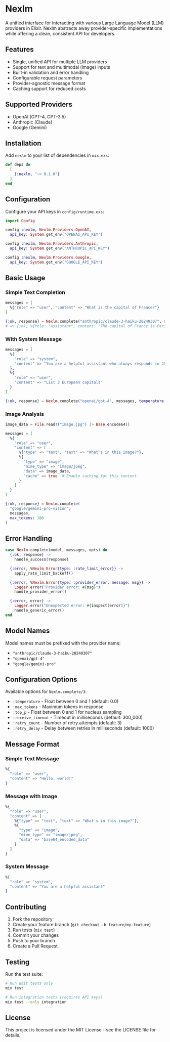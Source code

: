 # Nexlm

A unified interface for interacting with various Large Language Model (LLM) providers in Elixir. Nexlm abstracts away provider-specific implementations while offering a clean, consistent API for developers.

## Features

- Single, unified API for multiple LLM providers
- Support for text and multimodal (image) inputs
- Built-in validation and error handling
- Configurable request parameters
- Provider-agnostic message format
- Caching support for reduced costs

## Supported Providers

- OpenAI (GPT-4, GPT-3.5)
- Anthropic (Claude)
- Google (Gemini)

## Installation

Add `nexlm` to your list of dependencies in `mix.exs`:

```elixir
def deps do
  [
    {:nexlm, "~> 0.1.0"}
  ]
end
```

## Configuration

Configure your API keys in `config/runtime.exs`:

```elixir
import Config

config :nexlm, Nexlm.Providers.OpenAI,
  api_key: System.get_env("OPENAI_API_KEY")

config :nexlm, Nexlm.Providers.Anthropic,
  api_key: System.get_env("ANTHROPIC_API_KEY")

config :nexlm, Nexlm.Providers.Google,
  api_key: System.get_env("GOOGLE_API_KEY")
```

## Basic Usage

### Simple Text Completion

```elixir
messages = [
  %{"role" => "user", "content" => "What is the capital of France?"}
]

{:ok, response} = Nexlm.complete("anthropic/claude-3-haiku-20240307", messages)
# => {:ok, %{role: "assistant", content: "The capital of France is Paris."}}
```

### With System Message

```elixir
messages = [
  %{
    "role" => "system",
    "content" => "You are a helpful assistant who always responds in JSON format"
  },
  %{
    "role" => "user",
    "content" => "List 3 European capitals"
  }
]

{:ok, response} = Nexlm.complete("openai/gpt-4", messages, temperature: 0.7)
```

### Image Analysis

```elixir
image_data = File.read!("image.jpg") |> Base.encode64()

messages = [
  %{
    "role" => "user",
    "content" => [
      %{"type" => "text", "text" => "What's in this image?"},
      %{
        "type" => "image",
        "mime_type" => "image/jpeg",
        "data" => image_data,
        "cache" => true  # Enable caching for this content
      }
    ]
  }
]

{:ok, response} = Nexlm.complete(
  "google/gemini-pro-vision",
  messages,
  max_tokens: 100
)
```

## Error Handling

```elixir
case Nexlm.complete(model, messages, opts) do
  {:ok, response} ->
    handle_success(response)

  {:error, %Nexlm.Error{type: :rate_limit_error}} ->
    apply_rate_limit_backoff()

  {:error, %Nexlm.Error{type: :provider_error, message: msg}} ->
    Logger.error("Provider error: #{msg}")
    handle_provider_error()

  {:error, error} ->
    Logger.error("Unexpected error: #{inspect(error)}")
    handle_generic_error()
end
```

## Model Names

Model names must be prefixed with the provider name:

- `"anthropic/claude-3-haiku-20240307"`
- `"openai/gpt-4"`
- `"google/gemini-pro"`

## Configuration Options

Available options for `Nexlm.complete/3`:

- `:temperature` - Float between 0 and 1 (default: 0.0)
- `:max_tokens` - Maximum tokens in response
- `:top_p` - Float between 0 and 1 for nucleus sampling
- `:receive_timeout` - Timeout in milliseconds (default: 300_000)
- `:retry_count` - Number of retry attempts (default: 3)
- `:retry_delay` - Delay between retries in milliseconds (default: 1000)

## Message Format

### Simple Text Message
```elixir
%{
  "role" => "user",
  "content" => "Hello, world!"
}
```

### Message with Image
```elixir
%{
  "role" => "user",
  "content" => [
    %{"type" => "text", "text" => "What's in this image?"},
    %{
      "type" => "image",
      "mime_type" => "image/jpeg",
      "data" => "base64_encoded_data"
    }
  ]
}
```

### System Message
```elixir
%{
  "role" => "system",
  "content" => "You are a helpful assistant"
}
```

## Contributing

1. Fork the repository
2. Create your feature branch (`git checkout -b feature/my-feature`)
3. Run tests (`mix test`)
4. Commit your changes
5. Push to your branch
6. Create a Pull Request

## Testing

Run the test suite:

```bash
# Run unit tests only
mix test

# Run integration tests (requires API keys)
mix test --only integration
```

## License

This project is licensed under the MIT License - see the LICENSE file for details.